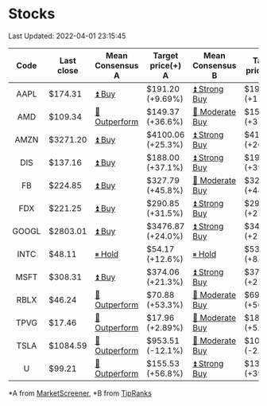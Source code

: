 # Stocks
Last Updated: 2022-04-01 23:15:45

|Code|Last close|Mean Consensus A|Target price(+) A|Mean Consensus B|Target price(+) B|
|:--:|-|-|-|-|-|
|AAPL|$174.31|[⏫ Buy](https://m.marketscreener.com/quote/stock/-4849/)|$191.20 (+9.69%)|[⏫ Strong Buy](https://www.tipranks.com/stocks/aapl/forecast)|$193.36 (+11.52%)|
|AMD|$109.34|[🔼 Outperform](https://m.marketscreener.com/quote/stock/-19475876/)|$149.37 (+36.6%)|[🔼 Moderate Buy](https://www.tipranks.com/stocks/amd/forecast)|$150.41 (+37.56%)|
|AMZN|$3271.20|[⏫ Buy](https://m.marketscreener.com/quote/stock/-12864605/)|$4100.06 (+25.3%)|[⏫ Strong Buy](https://www.tipranks.com/stocks/amzn/forecast)|$4143.76 (+26.67%)|
|DIS|$137.16|[⏫ Buy](https://m.marketscreener.com/quote/stock/-4842/)|$188.00 (+37.1%)|[⏫ Strong Buy](https://www.tipranks.com/stocks/dis/forecast)|$190.89 (+39.34%)|
|FB|$224.85|[⏫ Buy](https://m.marketscreener.com/quote/stock/-10547141/)|$327.79 (+45.8%)|[🔼 Moderate Buy](https://www.tipranks.com/stocks/fb/forecast)|$325.10 (+44.02%)|
|FDX|$221.25|[⏫ Buy](https://m.marketscreener.com/quote/stock/-12585/)|$290.85 (+31.5%)|[⏫ Strong Buy](https://www.tipranks.com/stocks/fdx/forecast)|$295.75 (+27.81%)|
|GOOGL|$2803.01|[⏫ Buy](https://m.marketscreener.com/quote/stock/-24203373/)|$3476.87 (+24.0%)|[⏫ Strong Buy](https://www.tipranks.com/stocks/googl/forecast)|$3490.00 (+25.48%)|
|INTC|$48.11|[⏸ Hold](https://m.marketscreener.com/quote/stock/-4829/)|$54.17 (+12.6%)|[⏸ Hold](https://www.tipranks.com/stocks/intc/forecast)|$53.76 (+8.47%)|
|MSFT|$308.31|[⏫ Buy](https://m.marketscreener.com/quote/stock/-4835/)|$374.06 (+21.3%)|[⏫ Strong Buy](https://www.tipranks.com/stocks/msft/forecast)|$374.88 (+21.62%)|
|RBLX|$46.24|[🔼 Outperform](https://m.marketscreener.com/quote/stock/-117793644/)|$70.88 (+53.3%)|[🔼 Moderate Buy](https://www.tipranks.com/stocks/rblx/forecast)|$69.38 (+50.04%)|
|TPVG|$17.46|[🔼 Outperform](https://m.marketscreener.com/quote/stock/-15933327/)|$17.96 (+2.89%)|[🔼 Moderate Buy](https://www.tipranks.com/stocks/tpvg/forecast)|$18.38 (+5.27%)|
|TSLA|$1084.59|[🔼 Outperform](https://m.marketscreener.com/quote/stock/-6344549/)|$953.51 (-12.1%)|[🔼 Moderate Buy](https://www.tipranks.com/stocks/tsla/forecast)|$1053.50 (-2.33%)|
|U|$99.21|[🔼 Outperform](https://m.marketscreener.com/quote/stock/-112492634/)|$155.53 (+56.8%)|[⏫ Strong Buy](https://www.tipranks.com/stocks/u/forecast)|$138.75 (+39.85%)|


*A from [MarketScreener](https://www.marketscreener.com), *B from [TipRanks](https://www.tipranks.com)
